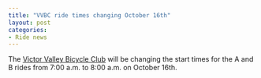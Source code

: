 ```yaml
---
title: "VVBC ride times changing October 16th"
layout: post
categories:
- Ride news
---
```


The [Victor Valley Bicycle Club](https://www.facebook.com/groups/84235983842/?ref=bookmarks) will be changing the start times for the A and B rides from 7:00 a.m. to 8:00 a.m. on October 16th.
